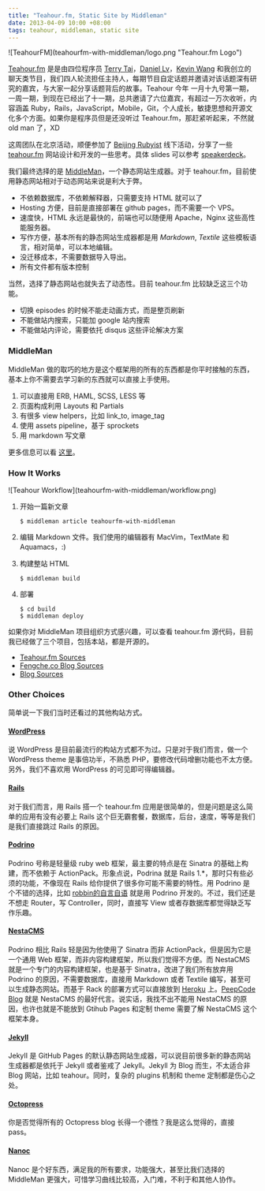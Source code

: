 ```yaml
---
title: "Teahour.fm, Static Site by Middleman"
date: 2013-04-09 10:00 +08:00
tags: teahour, middleman, static site
---
```


<aside class="aside">
  ![TeahourFM](teahourfm-with-middleman/logo.png "Teahour.fm Logo")
</aside>

[Teahour.fm](http://teahour.fm) 是是由四位程序员 [Terry Tai](http://terrytai.com)，[Daniel Lv](http://lgn21st.com)，[Kevin Wang](http://knwang.com) 和我创立的聊天类节目，我们四人轮流担任主持人，每期节目自定话题并邀请对该话题深有研究的嘉宾，与大家一起分享话题背后的故事。Teahour 今年 一月十九号第一期，一周一期，到现在已经出了十一期，总共邀请了六位嘉宾，有超过一万次收听，内容涵盖 Ruby，Rails，JavaScript，Mobile，Git，个人成长，敏捷思想和开源文化多个方面。如果你是程序员但是还没听过 Teahour.fm，那赶紧听起来，不然就 old man 了，XD

这周团队在北京活动，顺便参加了 [Beijing Rubyist](http://www.bjrubyist.org/) 线下活动，分享了一些 [teahour.fm](http://teahour.fm) 网站设计和开发的一些思考。具体 slides 可以参考 [speakerdeck](https://speakerdeck.com/sishen/teahour-dot-fm)。

<script async class="speakerdeck-embed" data-id="724c59a081d00130b28222000a8e86c4" data-ratio="1.33333333333333" src="//speakerdeck.com/assets/embed.js"></script>

我们最终选择的是 [MiddleMan](http://middlemanapp.com "Hand-crafted frontend development")，一个静态网站生成器。对于 teahour.fm，目前使用静态网站相对于动态网站来说是利大于弊。

* 不依赖数据库，不依赖解释器，只需要支持 HTML 就可以了
* Hosting 方便，目前是直接部署在 github pages，而不需要一个 VPS。
* 速度快，HTML 永远是最快的，前端也可以随便用 Apache，Nginx 这些高性能服务器。
* 写作方便，基本所有的静态网站生成器都是用 *Markdown*, *Textile* 这些模板语言，相对简单，可以本地编辑。
* 没迁移成本，不需要数据导入导出。
* 所有文件都有版本控制

当然，选择了静态网站也就失去了动态性。目前 teahour.fm 比较缺乏这三个功能。

* 切换 episodes 的时候不能走动画方式，而是整页刷新
* 不能做站内搜索，只能加 google 站内搜索
* 不能做站内评论，需要依托 disqus 这些评论解决方案

### MiddleMan ###

MiddleMan 做的取巧的地方是这个框架用的所有的东西都是你平时接触的东西，基本上你不需要去学习新的东西就可以直接上手使用。

1. 可以直接用 ERB, HAML, SCSS, LESS 等
2. 页面构成利用 Layouts 和 Partials
3. 有很多 view helpers，比如 link_to, image_tag
4. 使用 assets pipeline，基于 sprockets
5. 用 markdown 写文章

更多信息可以看 [这里](http://middlemanapp.com "Hand-crafted frontend development")。

### How It Works ###

<aside class="aside">
  ![Teahour Workflow](teahourfm-with-middleman/workflow.png)
</aside>

1. 开始一篇新文章

    ```
    $ middleman article teahourfm-with-middleman
    ```

2. 编辑 Markdown 文件。我们使用的编辑器有 MacVim，TextMate 和 Aquamacs，:)

3. 构建整站 HTML

    ```
    $ middleman build
    ````

4. 部署

    ````
    $ cd build
    $ middleman deploy
    ````

如果你对 MiddleMan 项目组织方式感兴趣，可以查看 teahour.fm 源代码，目前我已经做了三个项目，包括本站，都是开源的。

* [Teahour.fm Sources](https://github.com/pragmaticly/teahour.fm)
* [Fengche.co Blog Sources](https://github.com/pragmaticly/blog.pragmatic.ly)
* [Blog Sources](https://github.com/sishen/sishen.github.com)

### Other Choices ###

简单说一下我们当时还看过的其他构站方式。

#### [WordPress](http://wordpress.org) ####

说 WordPress 是目前最流行的构站方式都不为过。只是对于我们而言，做一个 WordPress theme 是事倍功半，不熟悉 PHP，要修改代码增删功能也不太方便。另外，我们不喜欢用 WordPress 的可见即可得编辑器。

#### [Rails](http://rubyonrails.org) ####

对于我们而言，用 Rails 搭一个 teahour.fm 应用是很简单的，但是问题是这么简单的应用有没有必要上 Rails 这个巨无霸套餐，数据库，后台，速度，等等是我们是我们直接跳过 Rails 的原因。

#### [Podrino](http://www.padrinorb.com/) ####

Podrino 号称是轻量级 ruby web 框架，最主要的特点是在 Sinatra 的基础上构建，而不依赖于 ActionPack。形象点说，Podrina 就是 Rails 1.*，那时只有些必须的功能，不像现在 Rails 给你提供了很多你可能不需要的特性。用 Podrino 是个不错的选择，比如 [robbin的自言自语](http://robbinfan.com) 就是用 Podrino 开发的。不过，我们还是不想走 Router，写 Controller，同时，直接写 View 或者存数据库都觉得缺乏写作乐趣。

#### [NestaCMS](http://nestacms.com/) ####

Podrino 相比 Rails 轻是因为他使用了 Sinatra 而非 ActionPack，但是因为它是一个通用 Web 框架，而非内容构建框架，所以我们觉得不方便。而 NestaCMS 就是一个专门的内容构建框架，也是基于 Sinatra，改进了我们所有放弃用 Podrino 的原因，不需要数据库，直接用 Markdown 或者 Textile 编写，甚至可以生成静态网站。而基于 Rack 的部署方式可以直接放到 [Heroku](http://heroku.com) 上。[PeepCode Blog](https://peepcode.com/blog) 就是 NestaCMS 的最好代言。说实话，我找不出不能用 NestaCMS 的原因，也许也就是不能放到 Gtihub Pages 和定制 theme 需要了解 NestaCMS 这个框架本身。

#### [Jekyll](https://github.com/mojombo/jekyll) ####

JekyII 是 GitHub Pages 的默认静态网站生成器，可以说目前很多新的静态网站生成器都是依托于 Jekyll 或者鉴戒了 Jekyll。Jekyll 为 Blog 而生，不太适合非 Blog 网站，比如 teahour。同时，复杂的 plugins 机制和 theme 定制都是伤心之处。

#### [Octopress](http://octopress.org/) ####

你是否觉得所有的 Octopress blog 长得一个德性？我是这么觉得的，直接 pass。

#### [Nanoc](http://nanoc.ws/) ####

Nanoc 是个好东西，满足我的所有要求，功能强大，甚至比我们选择的 MiddleMan 更强大，可惜学习曲线比较高，入门难，不利于和其他人协作。
